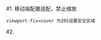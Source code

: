 #1. 移动端配置适配，禁止缩放 
	<meta name="viewport" content="width=device-width, initial-scale=1.0, maximum-scale=1.0, user-scalable=no, viewport-fix=cover" />

	viewport-fix=cover 为IOS设置安全区域

#2. 